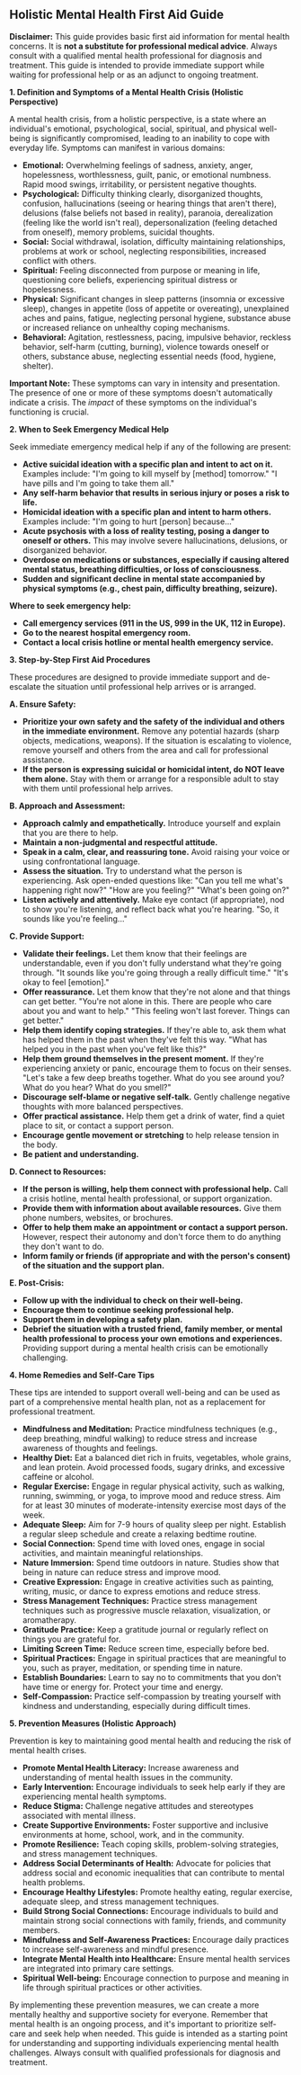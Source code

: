 ## Holistic Mental Health First Aid Guide

**Disclaimer:** This guide provides basic first aid information for mental health concerns. It is **not a substitute for professional medical advice**. Always consult with a qualified mental health professional for diagnosis and treatment. This guide is intended to provide immediate support while waiting for professional help or as an adjunct to ongoing treatment.

**1. Definition and Symptoms of a Mental Health Crisis (Holistic Perspective)**

A mental health crisis, from a holistic perspective, is a state where an individual's emotional, psychological, social, spiritual, and physical well-being is significantly compromised, leading to an inability to cope with everyday life. Symptoms can manifest in various domains:

*   **Emotional:** Overwhelming feelings of sadness, anxiety, anger, hopelessness, worthlessness, guilt, panic, or emotional numbness.  Rapid mood swings, irritability, or persistent negative thoughts.
*   **Psychological:** Difficulty thinking clearly, disorganized thoughts, confusion, hallucinations (seeing or hearing things that aren't there), delusions (false beliefs not based in reality), paranoia, derealization (feeling like the world isn't real), depersonalization (feeling detached from oneself), memory problems, suicidal thoughts.
*   **Social:** Social withdrawal, isolation, difficulty maintaining relationships, problems at work or school, neglecting responsibilities, increased conflict with others.
*   **Spiritual:** Feeling disconnected from purpose or meaning in life, questioning core beliefs, experiencing spiritual distress or hopelessness.
*   **Physical:** Significant changes in sleep patterns (insomnia or excessive sleep), changes in appetite (loss of appetite or overeating), unexplained aches and pains, fatigue, neglecting personal hygiene, substance abuse or increased reliance on unhealthy coping mechanisms.
*   **Behavioral:** Agitation, restlessness, pacing, impulsive behavior, reckless behavior, self-harm (cutting, burning), violence towards oneself or others, substance abuse, neglecting essential needs (food, hygiene, shelter).

**Important Note:**  These symptoms can vary in intensity and presentation. The presence of one or more of these symptoms doesn't automatically indicate a crisis.  The *impact* of these symptoms on the individual's functioning is crucial.

**2. When to Seek Emergency Medical Help**

Seek immediate emergency medical help if any of the following are present:

*   **Active suicidal ideation with a specific plan and intent to act on it.**  Examples include: "I'm going to kill myself by [method] tomorrow." "I have pills and I'm going to take them all."
*   **Any self-harm behavior that results in serious injury or poses a risk to life.**
*   **Homicidal ideation with a specific plan and intent to harm others.**  Examples include: "I'm going to hurt [person] because..."
*   **Acute psychosis with a loss of reality testing, posing a danger to oneself or others.** This may involve severe hallucinations, delusions, or disorganized behavior.
*   **Overdose on medications or substances, especially if causing altered mental status, breathing difficulties, or loss of consciousness.**
*   **Sudden and significant decline in mental state accompanied by physical symptoms (e.g., chest pain, difficulty breathing, seizure).**

**Where to seek emergency help:**

*   **Call emergency services (911 in the US, 999 in the UK, 112 in Europe).**
*   **Go to the nearest hospital emergency room.**
*   **Contact a local crisis hotline or mental health emergency service.**

**3. Step-by-Step First Aid Procedures**

These procedures are designed to provide immediate support and de-escalate the situation until professional help arrives or is arranged.

**A. Ensure Safety:**

*   **Prioritize your own safety and the safety of the individual and others in the immediate environment.**  Remove any potential hazards (sharp objects, medications, weapons). If the situation is escalating to violence, remove yourself and others from the area and call for professional assistance.
*   **If the person is expressing suicidal or homicidal intent, do NOT leave them alone.** Stay with them or arrange for a responsible adult to stay with them until professional help arrives.

**B. Approach and Assessment:**

*   **Approach calmly and empathetically.**  Introduce yourself and explain that you are there to help.
*   **Maintain a non-judgmental and respectful attitude.**
*   **Speak in a calm, clear, and reassuring tone.**  Avoid raising your voice or using confrontational language.
*   **Assess the situation.**  Try to understand what the person is experiencing. Ask open-ended questions like: "Can you tell me what's happening right now?" "How are you feeling?" "What's been going on?"
*   **Listen actively and attentively.**  Make eye contact (if appropriate), nod to show you're listening, and reflect back what you're hearing.  "So, it sounds like you're feeling..."

**C. Provide Support:**

*   **Validate their feelings.**  Let them know that their feelings are understandable, even if you don't fully understand what they're going through. "It sounds like you're going through a really difficult time." "It's okay to feel [emotion]."
*   **Offer reassurance.**  Let them know that they're not alone and that things can get better. "You're not alone in this. There are people who care about you and want to help." "This feeling won't last forever. Things can get better."
*   **Help them identify coping strategies.**  If they're able to, ask them what has helped them in the past when they've felt this way.  "What has helped you in the past when you've felt like this?"
*   **Help them ground themselves in the present moment.**  If they're experiencing anxiety or panic, encourage them to focus on their senses.  "Let's take a few deep breaths together. What do you see around you? What do you hear? What do you smell?"
*   **Discourage self-blame or negative self-talk.** Gently challenge negative thoughts with more balanced perspectives.
*   **Offer practical assistance.**  Help them get a drink of water, find a quiet place to sit, or contact a support person.
*   **Encourage gentle movement or stretching** to help release tension in the body.
*   **Be patient and understanding.**

**D. Connect to Resources:**

*   **If the person is willing, help them connect with professional help.**  Call a crisis hotline, mental health professional, or support organization.
*   **Provide them with information about available resources.**  Give them phone numbers, websites, or brochures.
*   **Offer to help them make an appointment or contact a support person.**  However, respect their autonomy and don't force them to do anything they don't want to do.
*   **Inform family or friends (if appropriate and with the person's consent) of the situation and the support plan.**

**E. Post-Crisis:**

*   **Follow up with the individual to check on their well-being.**
*   **Encourage them to continue seeking professional help.**
*   **Support them in developing a safety plan.**
*   **Debrief the situation with a trusted friend, family member, or mental health professional to process your own emotions and experiences.**  Providing support during a mental health crisis can be emotionally challenging.

**4. Home Remedies and Self-Care Tips**

These tips are intended to support overall well-being and can be used as part of a comprehensive mental health plan, not as a replacement for professional treatment.

*   **Mindfulness and Meditation:** Practice mindfulness techniques (e.g., deep breathing, mindful walking) to reduce stress and increase awareness of thoughts and feelings.
*   **Healthy Diet:** Eat a balanced diet rich in fruits, vegetables, whole grains, and lean protein. Avoid processed foods, sugary drinks, and excessive caffeine or alcohol.
*   **Regular Exercise:** Engage in regular physical activity, such as walking, running, swimming, or yoga, to improve mood and reduce stress. Aim for at least 30 minutes of moderate-intensity exercise most days of the week.
*   **Adequate Sleep:** Aim for 7-9 hours of quality sleep per night. Establish a regular sleep schedule and create a relaxing bedtime routine.
*   **Social Connection:** Spend time with loved ones, engage in social activities, and maintain meaningful relationships.
*   **Nature Immersion:** Spend time outdoors in nature.  Studies show that being in nature can reduce stress and improve mood.
*   **Creative Expression:** Engage in creative activities such as painting, writing, music, or dance to express emotions and reduce stress.
*   **Stress Management Techniques:** Practice stress management techniques such as progressive muscle relaxation, visualization, or aromatherapy.
*   **Gratitude Practice:** Keep a gratitude journal or regularly reflect on things you are grateful for.
*   **Limiting Screen Time:** Reduce screen time, especially before bed.
*   **Spiritual Practices:** Engage in spiritual practices that are meaningful to you, such as prayer, meditation, or spending time in nature.
*   **Establish Boundaries:** Learn to say no to commitments that you don't have time or energy for.  Protect your time and energy.
*   **Self-Compassion:** Practice self-compassion by treating yourself with kindness and understanding, especially during difficult times.

**5. Prevention Measures (Holistic Approach)**

Prevention is key to maintaining good mental health and reducing the risk of mental health crises.

*   **Promote Mental Health Literacy:** Increase awareness and understanding of mental health issues in the community.
*   **Early Intervention:** Encourage individuals to seek help early if they are experiencing mental health symptoms.
*   **Reduce Stigma:** Challenge negative attitudes and stereotypes associated with mental illness.
*   **Create Supportive Environments:** Foster supportive and inclusive environments at home, school, work, and in the community.
*   **Promote Resilience:** Teach coping skills, problem-solving strategies, and stress management techniques.
*   **Address Social Determinants of Health:** Advocate for policies that address social and economic inequalities that can contribute to mental health problems.
*   **Encourage Healthy Lifestyles:** Promote healthy eating, regular exercise, adequate sleep, and stress management techniques.
*   **Build Strong Social Connections:** Encourage individuals to build and maintain strong social connections with family, friends, and community members.
*   **Mindfulness and Self-Awareness Practices:** Encourage daily practices to increase self-awareness and mindful presence.
*   **Integrate Mental Health into Healthcare:**  Ensure mental health services are integrated into primary care settings.
*   **Spiritual Well-being:** Encourage connection to purpose and meaning in life through spiritual practices or other activities.

By implementing these prevention measures, we can create a more mentally healthy and supportive society for everyone. Remember that mental health is an ongoing process, and it's important to prioritize self-care and seek help when needed. This guide is intended as a starting point for understanding and supporting individuals experiencing mental health challenges.  Always consult with qualified professionals for diagnosis and treatment.
